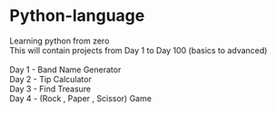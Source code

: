 # Python-language
Learning python from zero 
<br>
This will contain projects from Day 1 to Day 100 (basics to advanced)
<br>
<br>
Day 1 - Band Name Generator 
<br>
Day 2 - Tip Calculator 
<br>
Day 3 - Find Treasure 
<br>
Day 4 - (Rock , Paper , Scissor) Game
